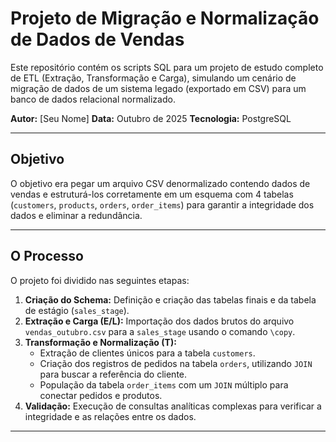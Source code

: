 # Projeto de Migração e Normalização de Dados de Vendas

Este repositório contém os scripts SQL para um projeto de estudo completo de ETL (Extração, Transformação e Carga), simulando um cenário de migração de dados de um sistema legado (exportado em CSV) para um banco de dados relacional normalizado.

**Autor:** [Seu Nome]
**Data:** Outubro de 2025
**Tecnologia:** PostgreSQL

---

## Objetivo

O objetivo era pegar um arquivo CSV denormalizado contendo dados de vendas e estruturá-los corretamente em um esquema com 4 tabelas (`customers`, `products`, `orders`, `order_items`) para garantir a integridade dos dados e eliminar a redundância.

---

## O Processo

O projeto foi dividido nas seguintes etapas:

1.  **Criação do Schema:** Definição e criação das tabelas finais e da tabela de estágio (`sales_stage`).
2.  **Extração e Carga (E/L):** Importação dos dados brutos do arquivo `vendas_outubro.csv` para a `sales_stage` usando o comando `\copy`.
3.  **Transformação e Normalização (T):**
    * Extração de clientes únicos para a tabela `customers`.
    * Criação dos registros de pedidos na tabela `orders`, utilizando `JOIN` para buscar a referência do cliente.
    * População da tabela `order_items` com um `JOIN` múltiplo para conectar pedidos e produtos.
4.  **Validação:** Execução de consultas analíticas complexas para verificar a integridade e as relações entre os dados.

---


